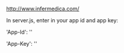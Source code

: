 http://www.infermedica.com/


In server.js, enter in your app id and app key:

'App-Id': ''

'App-Key': ''

